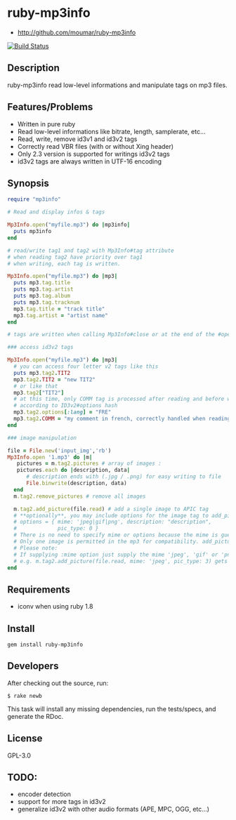 # ruby-mp3info

* http://github.com/moumar/ruby-mp3info

[![Build Status](https://github.com/moumar/ruby-mp3info/actions/workflows/test.yml/badge.svg?branch=master)](https://github.com/moumar/ruby-mp3info/actions/workflows/test.yml)

## Description

ruby-mp3info read low-level informations and manipulate tags on mp3 files.

## Features/Problems

* Written in pure ruby
* Read low-level informations like bitrate, length, samplerate, etc...
* Read, write, remove id3v1 and id3v2 tags
* Correctly read VBR files (with or without Xing header)
* Only 2.3 version is supported for writings id3v2 tags
* id3v2 tags are always written in UTF-16 encoding

## Synopsis

```ruby
require "mp3info"

# Read and display infos & tags

Mp3Info.open("myfile.mp3") do |mp3info|
  puts mp3info
end

# read/write tag1 and tag2 with Mp3Info#tag attribute
# when reading tag2 have priority over tag1
# when writing, each tag is written.

Mp3Info.open("myfile.mp3") do |mp3|
  puts mp3.tag.title
  puts mp3.tag.artist
  puts mp3.tag.album
  puts mp3.tag.tracknum
  mp3.tag.title = "track title"
  mp3.tag.artist = "artist name"
end

# tags are written when calling Mp3Info#close or at the end of the #open block

### access id3v2 tags

Mp3Info.open("myfile.mp3") do |mp3|
  # you can access four letter v2 tags like this
  puts mp3.tag2.TIT2
  mp3.tag2.TIT2 = "new TIT2"
  # or like that
  mp3.tag2["TIT2"]
  # at this time, only COMM tag is processed after reading and before writing
  # according to ID3v2#options hash
  mp3.tag2.options[:lang] = "FRE"
  mp3.tag2.COMM = "my comment in french, correctly handled when reading and writing"
end

### image manipulation

file = File.new('input_img','rb')
Mp3Info.open '1.mp3' do |m|
   pictures = m.tag2.pictures # array of images :
   pictures.each do |description, data|
      # description ends with (.jpg / .png) for easy writing to file
      File.binwrite(description, data)
  end
  m.tag2.remove_pictures # remove all images

  m.tag2.add_picture(file.read) # add a single image to APIC tag
  # **optionally**, you may include options for the image tag to add_picture():
  # options = { mime: 'jpeg|gif|png', description: "description",
  #             pic_type: 0 }
  # There is no need to specify mime or options because the mime is guessed based on the input image
  # Only one image is permitted in the mp3 for compatibility. add_picture() overwrites all previous images.
  # Please note:
  # If supplying :mime option just supply the mime 'jpeg', 'gif' or 'png', the code adds the "image/.." for you!
  # e.g. m.tag2.add_picture(file.read, mime: 'jpeg', pic_type: 3) gets a mime "image/jpeg"
end
```

## Requirements

* iconv when using ruby 1.8

## Install

    gem install ruby-mp3info

## Developers

After checking out the source, run:

    $ rake newb

This task will install any missing dependencies, run the tests/specs, and generate the RDoc.

## License

GPL-3.0

## TODO:

* encoder detection
* support for more tags in id3v2
* generalize id3v2 with other audio formats (APE, MPC, OGG, etc...)
